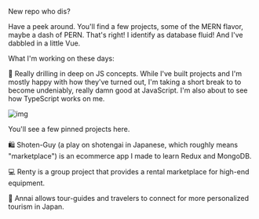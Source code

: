 New repo who dis?

Have a peek around. You'll find a few projects, some of the MERN flavor, maybe a dash of PERN. That's right! I identify as database fluid! And I've dabbled in a little Vue.

What I'm working on these days:

🤔 Really drilling in deep on JS concepts. While I've built projects and I'm mostly happy with how they've turned out, I'm taking a short break to to become undeniably, really damn good at JavaScript. I'm also about to see how TypeScript works on me.

![img](https://media.tenor.com/images/49ceb8ddfbc7a71af06dbb5184953015/tenor.gif)

You'll see a few pinned projects here. 

🛍️ Shoten-Guy (a play on shotengai in Japanese, which roughly means "marketplace") is an ecommerce app I made to learn Redux and MongoDB.

💻 Renty is a group project that provides a rental marketplace for high-end equipment.

🏯 Annai allows tour-guides and travelers to connect for more personalized tourism in Japan.